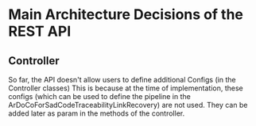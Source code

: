 # Main Architecture Decisions of the REST API

## Controller
So far, the API doesn't allow users to define additional Configs (in the Controller classes)
This is because at the time of implementation, these configs (which can be used to define the pipeline in the 
ArDoCoForSadCodeTraceabilityLinkRecovery) are not used. 
They can be added later as param in the methods of the controller.